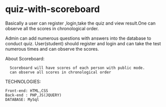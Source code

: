 # quiz-with-scoreboard
Basically a user can register ,login,take the quiz and view result.One can observe all the scores in chronological order.

Admin can add numerous questions with answers into the database to conduct quiz.
User(student) should register and login and can take the test numerous times and can observe the scores.


About Scoreboard:

      Scoreboard will have scores of each person with public mode.
      can observe all scores in chronological order
  

TECHNOLOGIES: 

    Front-end: HTML,CSS
    Back-end : PHP,JS(JQUERY)
    DATABASE: MySql
